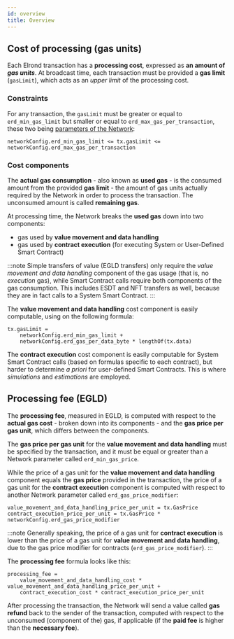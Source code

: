 ```yaml
---
id: overview
title: Overview
---
```


## Cost of processing (gas units)

Each Elrond transaction has a **processing cost**, expressed as **an amount of _gas units_**. At broadcast time, each transaction must be provided a **gas limit** (`gasLimit`), which acts as an _upper limit_ of the processing cost.

### Constraints

For any transaction, the `gasLimit` must be greater or equal to `erd_min_gas_limit` but smaller or equal to `erd_max_gas_per_transaction`, these two being [parameters of the Network](/sdk-and-tools/rest-api/network#get-network-configuration):

```
networkConfig.erd_min_gas_limit <= tx.gasLimit <= networkConfig.erd_max_gas_per_transaction
```

### Cost components

The **actual gas consumption** - also known as **used gas** - is the consumed amount from the provided **gas limit** - the amount of gas units actually required by the Network in order to process the transaction. The unconsumed amount is called **remaining gas**.

At processing time, the Network breaks the **used gas** down into two components: 
 - gas used by **value movement and data handling**
 - gas used by **contract execution** (for executing System or User-Defined Smart Contract)

:::note
Simple transfers of value (EGLD transfers) only require the _value movement and data handling_ component of the gas usage (that is, no _execution_ gas), while Smart Contract calls require both components of the gas consumption. This includes ESDT and NFT transfers as well, because they are in fact calls to a System Smart Contract.
:::

The  **value movement and data handling** cost component is easily computable, using on the following formula:

```
tx.gasLimit = 
    networkConfig.erd_min_gas_limit + 
    networkConfig.erd_gas_per_data_byte * lengthOf(tx.data)
```

The **contract execution** cost component is easily computable for System Smart Contract calls (based on formulas specific to each contract), but harder to determine _a priori_  for user-defined Smart Contracts. This is where _simulations_ and _estimations_ are employed.

## Processing fee (EGLD)

The **processing fee**, measured in EGLD, is computed with respect to the **actual gas cost** - broken down into its components - and the **gas price per gas unit**, which differs between the components.

The **gas price per gas unit** for the **value movement and data handling** must be specified by the transaction, and it must be equal or greater than a Network parameter called `erd_min_gas_price`.

While the price of a gas unit for the **value movement and data handling** component equals the **gas price** provided in the transaction, the price of a gas unit for the **contract execution** component is computed with respect to another Network parameter called `erd_gas_price_modifier`:

```
value_movement_and_data_handling_price_per_unit = tx.GasPrice
contract_execution_price_per_unit = tx.GasPrice * networkConfig.erd_gas_price_modifier
```

:::note
Generally speaking, the price of a gas unit for **contract execution** is lower than the price of a gas unit for **value movement and data handling**, due to the gas price modifier for contracts (`erd_gas_price_modifier`). 
:::

The **processing fee** formula looks like this:

```
processing_fee = 
    value_movement_and_data_handling_cost * value_movement_and_data_handling_price_per_unit + 
    contract_execution_cost * contract_execution_price_per_unit
```

After processing the transaction, the Network will send a value called **gas refund** back to the sender of the transaction, computed with respect to the unconsumed (component of the) gas, if applicable (if the **paid fee** is higher than the **necessary fee**).
